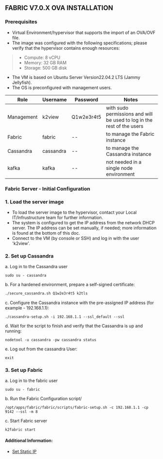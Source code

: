 
## FABRIC V7.0.X OVA INSTALLATION

### Prerequisites

* Virtual Environment/hypervisor that supports the import of an OVA/OVF file.
* The image was configured with the following specifications; please verify that the hypervisor contains enough resources:
> * Compute: 8 vCPU
> * Memory: 32 GB RAM
> * Storage: 500 GB disk
* The VM is based on Ubuntu Server Version22.04.2 LTS (Jammy Jellyfish).
* The OS is preconfigured with management users.

    
| Role           | Username    | Password      | Notes 
| ----------     | ---------- | ---------- | ---------- | 
|  Management      | k2view    | Q1w2e3r4t5   | with sudo permissions and will be used to log in the rest of the users |
|  Fabric         | fabric     |--   | to manage the Fabric instance |
|  Cassandra      | cassandra  | --| to manage the Cassandra instance |
|  kafka          | kafka      | --| not needed in a single node environment |

    

### Fabric Server - Initial Configuration

### 1. Load the server image
* To load the server image to the hypervisor, contact your Local IT/Infrustructure team for further information.
* The system is configured to get the IP address from the network DHCP server. The IP address can be set manually, if needed; more information is found at the bottom of this doc. 
* Connect to the VM (by console or SSH) and log in with the user 'k2view'.


### 2. Set up Cassandra

a. Log in to the Cassandra user
```
sudo su - cassandra
```

b. For a hardened environment, prepare a self-signed certificate:
```bash
./secure_cassandra.sh Q1w2e3r4t5 k2tls
```

c. Configure the Cassandra instance with the pre-assigned IP address (for example - 192.168.1.1): 
```
./cassandra-setup.sh -i 192.168.1.1 --ssl_default --ssl
``` 
      

	
	
d. Wait for the script to finish and verify that the Cassandra is up and running:
```
nodetool -u cassandra -pw cassandra status
```
e. Log out from the cassandra User:
```
exit
```
### 3. Set up Fabric
a. Log in to the fabric user
``` 
sudo su - fabric
```
b. Run the Fabric Configuration script/
```
/opt/apps/fabric/fabric/scripts/fabric-setup.sh -c 192.168.1.1 -cp 9142 --ssl -m 8
```
c. Start Fabric server
```
k2fabric start
```








#### Additional Information:
<ul>      
<li>
<a href="/articles/98_maintenance_and_operational/Installations/OVA/Set_Static_IP.md">Set Static IP</a></li>
